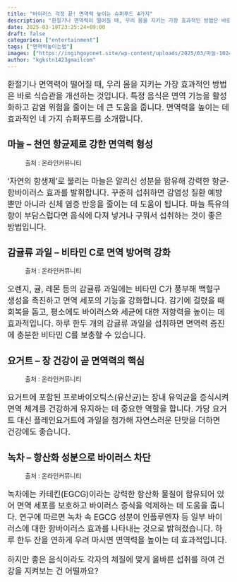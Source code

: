 ```yaml
---
title: "바이러스 걱정 끝! 면역력 높이는 슈퍼푸드 4가지"
description: "환절기나 면역력이 떨어질 때, 우리 몸을 지키는 가장 효과적인 방법은 바로 식습관을 개선하는 것입니다. 특정 음식은 면역 기능을 활성화하고 감염 위험을 줄이는 데 큰 도움을 줍니다. 면역력을 높이는 데 효과적인 네 가지 슈퍼푸드를 소개합니다."
date: 2025-03-19T23:25:24+09:00
draft: false
categories: ["entertainment"]
tags: ["면역력높이는법"]
images: ["https://ingihgoyonet.site/wp-content/uploads/2025/03/마늘-1024x678.jpg", "https://ingihgoyonet.site/wp-content/uploads/2025/03/감귤-1024x683.jpg", "https://ingihgoyonet.site/wp-content/uploads/2025/03/요거트-2-1024x681.jpg", "https://ingihgoyonet.site/wp-content/uploads/2025/03/녹차-1024x683.jpg"]
author: "kgkstn1423gmailcom"
---
```


<p style="font-size:18px">환절기나 면역력이 떨어질 때, 우리 몸을 지키는 가장 효과적인 방법은 바로 식습관을 개선하는 것입니다. 특정 음식은 면역 기능을 활성화하고 감염 위험을 줄이는 데 큰 도움을 줍니다. 면역력을 높이는 데 효과적인 네 가지 슈퍼푸드를 소개합니다.</p> <h2 >마늘 – 천연 항균제로 강한 면역력 형성</h2> <figure ><img src="https://ingihgoyonet.site/wp-content/uploads/2025/03/마늘-1024x678.jpg" alt="" style="aspect-ratio:16/9;object-fit:cover"/><figcaption >출처 : 온라인커뮤니티</figcaption></figure> <p style="font-size:18px">‘자연의 항생제’로 불리는 마늘은 알리신 성분을 함유해 강력한 항균·항바이러스 효과를 발휘합니다. 꾸준히 섭취하면 감염성 질환 예방뿐만 아니라 신체 염증 반응을 줄이는 데 도움이 됩니다. 마늘 특유의 향이 부담스럽다면 음식에 다져 넣거나 구워서 섭취하는 것이 좋은 방법입니다.</p> <h2 >감귤류 과일 – 비타민 C로 면역 방어력 강화</h2> <figure ><img src="https://ingihgoyonet.site/wp-content/uploads/2025/03/감귤-1024x683.jpg" alt="" /><figcaption >출처 : 온라인커뮤니티</figcaption></figure> <p style="font-size:18px">오렌지, 귤, 레몬 등의 감귤류 과일에는 비타민 C가 풍부해 백혈구 생성을 촉진하고 면역 세포의 기능을 강화합니다. 감기에 걸렸을 때 회복을 돕고, 평소에도 바이러스와 세균에 대한 저항력을 높이는 데 효과적입니다. 하루 한두 개의 감귤류 과일을 섭취하면 면역력 증진에 충분한 비타민 C를 보충할 수 있습니다.</p> <h2 >요거트 – 장 건강이 곧 면역력의 핵심</h2> <figure ><img src="https://ingihgoyonet.site/wp-content/uploads/2025/03/요거트-2-1024x681.jpg" alt="" style="aspect-ratio:16/9;object-fit:cover"/><figcaption >출처 : 온라인커뮤니티</figcaption></figure> <p style="font-size:18px">요거트에 포함된 프로바이오틱스(유산균)는 장내 유익균을 증식시켜 면역 체계를 건강하게 유지하는 데 중요한 역할을 합니다. 가당 요거트 대신 플레인요거트에 과일을 첨가해 자연스러운 단맛을 더하면 건강에도 좋습니다.</p> <h2 >녹차 – 항산화 성분으로 바이러스 차단</h2> <figure ><img src="https://ingihgoyonet.site/wp-content/uploads/2025/03/녹차-1024x683.jpg" alt="" style="aspect-ratio:16/9;object-fit:cover"/><figcaption >출처 : 온라인커뮤니티</figcaption></figure> <p style="font-size:18px">녹차에는 카테킨(EGCG)이라는 강력한 항산화 물질이 함유되어 있어 면역 세포를 보호하고 바이러스 증식을 억제하는 데 도움을 줍니다. 연구에 따르면 녹차 속 EGCG 성분이 인플루엔자 등 일부 바이러스에 대한 항바이러스 효과를 나타내는 것으로 밝혀졌습니다. 하루 한두 잔을 연하게 우려 마시면 면역력을 높이는 데 효과적입니다.</p> <p style="font-size:18px">하지만 좋은 음식이라도 각자의 체질에 맞게 올바른 섭취를 하여 건강을 지켜보는 건 어떨까요? </p>